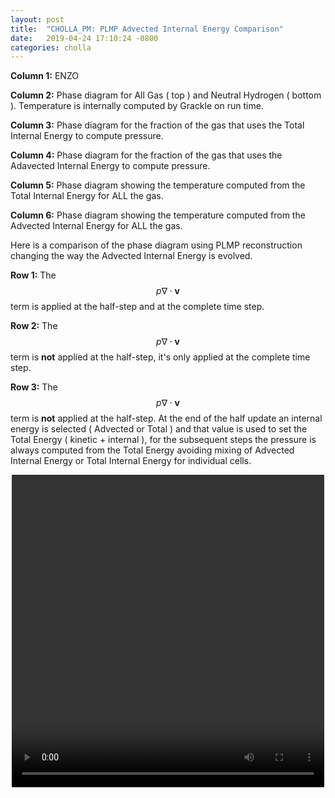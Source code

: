 ```yaml
---
layout: post
title:  "CHOLLA_PM: PLMP Advected Internal Energy Comparison"
date:   2019-04-24 17:10:24 -0800
categories: cholla
---
```



**Column 1:**  ENZO

**Column 2:**  Phase diagram for All Gas ( top ) and Neutral Hydrogen ( bottom ). Temperature is internally computed by Grackle on run time.

**Column 3:**  Phase diagram for the fraction of the gas that uses the Total Internal Energy to compute pressure.

**Column 4:**  Phase diagram for the fraction of the gas that uses the Adavected Internal Energy to compute pressure.


**Column 5:**  Phase diagram showing the temperature computed from the Total Internal Energy for ALL the gas.

**Column 6:**  Phase diagram showing the temperature computed from the Advected Internal Energy for ALL the gas.

Here is a comparison of the phase diagram using PLMP reconstruction changing the way the Advected Internal Energy is evolved.

**Row 1:** The $$p \nabla \cdot \mathbf{v} $$ term is applied at the half-step and at the complete time step.

**Row 2:** The $$p \nabla \cdot \mathbf{v} $$ term is **not** applied at the half-step, it's only applied at the complete time step.

**Row 3:** The $$p \nabla \cdot \mathbf{v} $$ term is **not** applied at the half-step. At the end of the half update an internal energy is selected ( Advected or Total ) and that value is used to set the Total Energy ( kinetic + internal ), for the subsequent steps the pressure is always computed from the Total Energy avoiding mixing of Advected Internal Energy or Total Internal Energy for individual cells.

<div style="text-align: center">
<video src="{{ site.url }}assets/videos/phase_diagram_PLMP_all.mp4" width="500" height="500" controls preload> </video>
</div>
